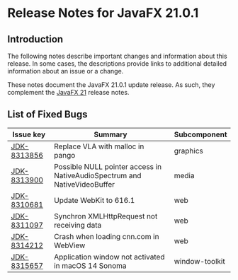 # Release Notes for JavaFX 21.0.1

## Introduction

The following notes describe important changes and information about this release. In some cases, the descriptions provide links to additional detailed information about an issue or a change.

These notes document the JavaFX 21.0.1 update release. As such, they complement the [JavaFX 21](https://github.com/openjdk/jfx21u/blob/master/doc-files/release-notes-21.md) release notes.

## List of Fixed Bugs

Issue key|Summary|Subcomponent
---------|-------|------------
[JDK-8313856](URL/JDK-8313856)|Replace VLA with malloc in pango|graphics
[JDK-8313900](URL/JDK-8313900)|Possible NULL pointer access in NativeAudioSpectrum and NativeVideoBuffer|media
[JDK-8310681](URL/JDK-8310681)|Update WebKit to 616.1|web
[JDK-8311097](URL/JDK-8311097)|Synchron XMLHttpRequest not receiving data|web
[JDK-8314212](URL/JDK-8314212)|Crash when loading cnn.com in WebView|web
[JDK-8315657](URL/JDK-8315657)|Application window not activated in macOS 14 Sonoma|window-toolkit
